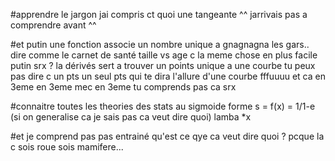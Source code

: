 #apprendre le jargon jai compris ct quoi une tangeante ^^ jarrivais pas a comprendre avant ^^

#et putin une fonction associe un nombre unique a gnagnagna les gars.. dire comme le carnet de santé taille vs age c la meme chose en plus facile putin srx ? la dérivés sert a trouver un points unique a une courbe tu peux pas dire c un pts un seul pts qui te dira l'allure d'une courbe fffuuuu et ca en 3eme en 3eme mec en 3eme tu comprends pas ca srx

#connaitre toutes les theories des stats au sigmoide forme s = f(x) = 1/1-e (si on generalise ca je sais pas ca veut dire quoi) lamba *x

#et je comprend pas pas entrainé qu'est ce qye ca veut dire quoi ? pcque la c sois roue sois mamifere...
